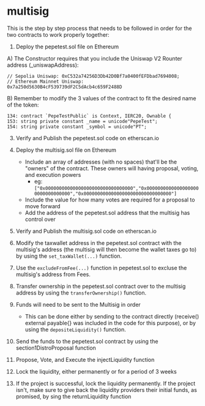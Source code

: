 # multisig

This is the step by step process that needs to be followed in order for the two contracts to work properly together:

1) Deploy the pepetest.sol file on Ethereum

  A) The Constructor requires that you include the Uniswap V2 Rounter address (_uniswapAddress):

    // Sepolia Uniswap: 0xC532a74256D3Db42D0Bf7a0400fEFDbad7694008;
    // Ethereum Mainnet Uniswap: 0x7a250d5630B4cF539739dF2C5dAcb4c659F2488D

  B) Remember to modify the 3 values of the contract to fit the desired name of the token:
  
    134: contract `PepeTestPublic` is Context, IERC20, Ownable {
    153: string private constant _name = unicode"PepeTest";
    154: string private constant _symbol = unicode"PT";

3) Verify and Publish the pepetest.sol code on etherscan.io

4) Deploy the multisig.sol file on Ethereum
   * Include an array of addresses (with no spaces) that'll be the "owners" of the contract. These owners will having proposal, voting, and execution powers
     * eg:
     ```["0x00000000000000000000000000000000","0x00000000000000000000000000000000","0x00000000000000000000000000000000"]```
   * Include the value for how many votes are required for a proposal to move forward
   * Add the address of the pepetest.sol address that the multisig has control over 

5) Verify and Publish the multisig.sol code on etherscan.io

6) Modify the taxwallet address in the pepetest.sol contract with the multisig's address (the multisig will then become the wallet taxes go to) by using the `set_taxWallet(...)` function.

7) Use the `excludeFromFee(...)` function in pepetest.sol to excluse the multisig's address from Fees.

8) Transfer ownership in the pepetest.sol contract over to the multisig address by using the `transferOwnership()` function.

9) Funds will need to be sent to the Multisig in order
   * This can be done either by sending to the contract directly (receive() external payable{} was included in the code for this purpose), or by using the `depositeLiquidity()` function. 

10) Send the funds to the pepetest.sol contract by using the section1DistroProposal function

11) Propose, Vote, and Execute the injectLiquidity function

12) Lock the liquidity, either permanently or for a period of 3 weeks

13) If the project is successful, lock the liquidity permanently. If the project isn't, make sure to give back the liquidity providers their initial funds, as promised, by sing the  returnLiquidity function
		
